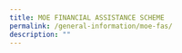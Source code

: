 ```yaml
---
title: MOE FINANCIAL ASSISTANCE SCHEME
permalink: /general-information/moe-fas/
description: ""
---
```

